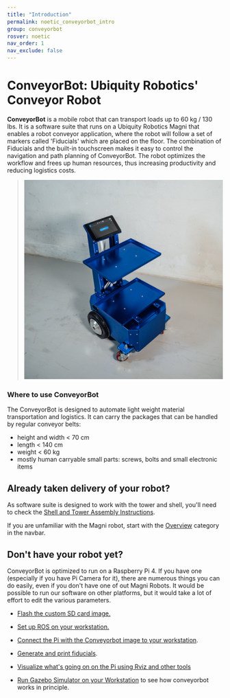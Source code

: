 ```yaml
---
title: "Introduction"
permalink: noetic_conveyorbot_intro
group: conveyorbot
rosver: noetic
nav_order: 1
nav_exclude: false
---
```


# ConveyorBot: Ubiquity Robotics' Conveyor Robot

**ConveyorBot** is a mobile robot that can transport loads up to 60 kg / 130 lbs.
It is a software suite that runs on a Ubiquity Robotics Magni that enables a robot conveyor application, where the robot will follow a set of markers called 'Fiducials' which are placed on the floor. 
The combination of Fiducials and the built-in touchscreen makes it easy to control the navigation and path planning of ConveyorBot.
The robot optimizes the workflow and frees up human resources, thus increasing productivity and reducing logistics costs.

> ![ConveyorBot](assets/breadcrumb/Breadcrumb_main.jpg)

### Where to use ConveyorBot

The ConveyorBot is designed to automate light weight material transportation and logistics.
It can carry the packages that can be handled by regular conveyor belts:

- height and width < 70 cm
- length < 140 cm
- weight < 60 kg
- mostly human carryable small parts: screws, bolts and small electronic items

## Already taken delivery of your robot?

As software suite is designed to work with the tower and shell, you'll need to check the [Shell and Tower Assembly Instructions](noetic_quickstart_shell_tower).

If you are unfamiliar with the Magni robot, start with the [Overview](noetic_overview_need_to_know) category in the navbar.

## Don't have your robot yet?

ConveyorBot is optimized to run on a Raspberry Pi 4.
If you have one (especially if you have Pi Camera for it), there are numerous things you can do easily, even if you don't have one of out Magni Robots.  It would be possible to run our software on other platforms, but it would take a lot of effort to edit the various parameters.

* [Flash the custom SD card image.](noetic_quick_start_microsd)

* [Set up ROS on your workstation.](noetic_quick_start_workstation)

* [Connect the Pi with the Conveyorbot image to your workstation](noetic_quick_start_connecting).

* [Generate and print fiducials](noetic_conveyorbot_fiducials).

* [Visualize what's going on on the Pi using Rviz and other tools](noetic_conveyorbot_advanced#visualize-with-rviz)

* [Run Gazebo Simulator on your Workstation](noetic_conveyorbot_advanced#running-in-gazebo) to see how conveyorbot works in principle.








